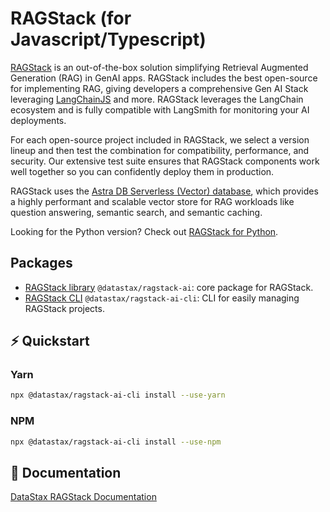 # RAGStack (for Javascript/Typescript)

[RAGStack](https://www.datastax.com/products/ragstack) is an out-of-the-box solution simplifying Retrieval Augmented Generation (RAG) in GenAI apps.
RAGStack includes the best open-source for implementing RAG, giving developers a comprehensive Gen AI Stack leveraging [LangChainJS](https://github.com/langchain-ai/langchainjs) and more. RAGStack leverages the LangChain ecosystem and is fully compatible with LangSmith for monitoring your AI deployments.

For each open-source project included in RAGStack, we select a version lineup and then test the combination for compatibility, performance, and security. Our extensive test suite ensures that RAGStack components work well together so you can confidently deploy them in production.

RAGStack uses the [Astra DB Serverless (Vector) database](https://docs.datastax.com/en/astra/astra-db-vector/get-started/quickstart.html), which provides a highly performant and scalable vector store for RAG workloads like question answering, semantic search, and semantic caching.

Looking for the Python version? Check out [RAGStack for Python](https://github.com/datastax/ragstack-ai).

## Packages
- [RAGStack library](/packages/ragstack-ai) `@datastax/ragstack-ai`: core package for RAGStack.
- [RAGStack CLI](/packages/ragstack-ai-cli) `@datastax/ragstack-ai-cli`: CLI for easily managing RAGStack projects.

## ⚡️ Quickstart

### Yarn
```bash
npx @datastax/ragstack-ai-cli install --use-yarn
```
### NPM
```bash
npx @datastax/ragstack-ai-cli install --use-npm
```

## 📖 Documentation

[DataStax RAGStack Documentation](https://docs.datastax.com/en/ragstack/docs/index.html)
